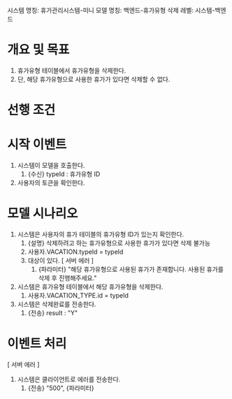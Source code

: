 시스템 명칭: 휴가관리시스템-미니
모델 명칭:  백엔드-휴가유형 삭제
레벨: 시스템-백엔드

# 개요 및 목표
1. 휴가유형 테이블에서 휴가유형을 삭제한다.
2. 단, 해당 휴가유형으로 사용한 휴가가 있다면 삭제할 수 없다.

# 선행 조건


# 시작 이벤트
1. 시스템이 모델을 호출한다.
	1. {수신} typeId : 휴가유형 ID
2. 사용자의 토큰을 확인한다.

# 모델 시나리오
1. 시스템은 사용자의 휴가 테이블의 휴가유형 ID가 있는지 확인한다.
	1. {설명} 삭제하려고 하는 휴가유형으로 사용한 휴가가 있다면 삭제 불가능
	2. 사용자.VACATION.typeId = typeId
	3. 대상이 있다. [ 서버 에러 ]
		1. {파라미터} "해당 휴가유형으로 사용된 휴가가 존재합니다. 사용된 휴가를 삭제 후 진행해주세요."
2. 시스템은 휴가유형 테이블에서 해당 휴가유형을 삭제한다.
	1. 사용자.VACATION_TYPE.id = typeId
3. 시스템은 삭제완료를 전송한다.
	1. {전송} result : "Y"


# 이벤트 처리
[ 서버 에러 ]
1. 시스템은 클라이언트로 에러를 전송한다.
	1. {전송} "500",  {파라미터}